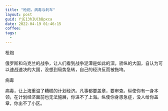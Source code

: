 ```yaml
---
title: "枪炮，病毒与刹车"
layout: post
guid: YjE13hIUCbBpxca
date: 2022-04-19 01:46:15
coffee:
tags:
  -
---
```



枪炮

俄罗斯和乌克兰的战争，让人们看到战争泥潭是如此的深。骄纵的大国，自认为可以速战速决的大国，没想到局势急转，自己的经济反而被拖垮。


病毒

病毒，让上海重温了糟糕的计划经济。凡事都要盖章，要审查。纵使你有一身本领，在计划经济面前也无法施展，你进不了上海。纵使你身患急症，没人给你盖章，你出不了小区。







